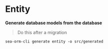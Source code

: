 # Entity

**Generate database models from the database**

> Do this after a migration

```
sea-orm-cli generate entity -o src/generated
```
